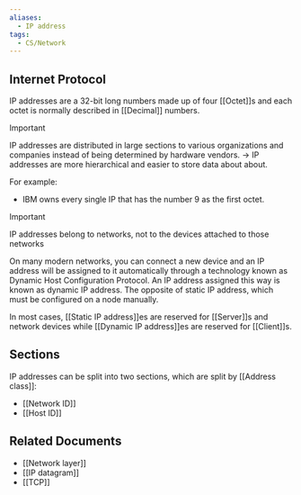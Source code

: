 ```yaml
---
aliases:
  - IP address
tags:
  - CS/Network
---
```


## Internet Protocol
IP addresses are a 32-bit long numbers made up of four [[Octet]]s and each octet is normally described in [[Decimal]] numbers.

>[!important]
>IP addresses are distributed in large sections to various organizations and companies instead of being determined by hardware vendors.
>-> IP addresses are more hierarchical and easier to store data about  about.

For example:
- IBM owns every single IP that has the number 9 as the first octet.

>[!important]
>IP addresses belong to networks, not to the devices attached to those networks

On many modern networks, you can connect a new device and an IP address will be assigned to it automatically through a technology known as Dynamic Host Configuration Protocol. An IP address assigned this way is known as dynamic IP address. The opposite of static IP address, which must be configured on a node manually.

In most cases, [[Static IP address]]es are reserved for [[Server]]s and network devices while [[Dynamic IP address]]es are reserved for [[Client]]s. 

## Sections
IP addresses can be split into two sections, which are split by [[Address class]]:
- [[Network ID]]
- [[Host ID]]

## Related Documents
- [[Network layer]]
- [[IP datagram]]
- [[TCP]]